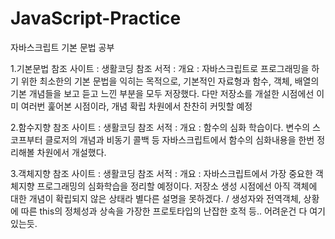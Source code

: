 # JavaScript-Practice
자바스크립트 기본 문법 공부

1.기본문법
 참조 사이트 : 생활코딩
 참조 서적 : 
 개요 : 자바스크립트로 프로그래밍을 하기 위한 최소한의 기본 문법을 익히는 목적으로, 기본적인 자료형과 함수, 객체, 배열의 기본 개념들을 보고 듣고 느낀 부분을 모두 저장했다.
 다만 저장소를 개설한 시점에선 이미 여러번 훑어본 시점이라, 개념 확립 차원에서 찬찬히 커밋할 예정
 
 
2.함수지향
  참조 사이트 : 생활코딩
  참조 서적 :
  개요 : 함수의 심화 학습이다. 변수의 스코프부터 클로저의 개념과 비동기 콜백 등 자바스크립트에서 함수의 심화내용을 한번 정리해볼 차원에서 개설했다.
  
  
3.객체지향
  참조 사이트 : 생활코딩
  참조 서적 :
  개요 : 자바스크립트에서 가장 중요한 객체지향 프로그래밍의 심화학습을 정리할 예정이다. 저장소 생성 시점에선 아직 객체에 대한 개념이 확립되지 않은 상태라 별다른 설명을 못하겠다. / 생성자와 전역객체, 상황에 따른 this의 정체성과 상속을 가장한 프로토타입의 난잡한 호적 등.. 어려운건 다 여기 있는듯.

